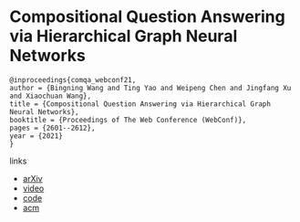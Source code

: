 # Compositional Question Answering via Hierarchical Graph Neural Networks

```
@inproceedings{comqa_webconf21,
author = {Bingning Wang and Ting Yao and Weipeng Chen and Jingfang Xu and Xiaochuan Wang},
title = {Compositional Question Answering via Hierarchical Graph Neural Networks},
booktitle = {Proceedings of The Web Conference (WebConf)},
pages = {2601--2612},
year = {2021}
}
```

links
- [arXiv](https://arxiv.org/abs/2101.06400)
- [video](https://www.youtube.com/watch?v=071-iQR3Pf0)
- [code](https://github.com/benywon/ComQA)
- [acm](https://dl.acm.org/doi/10.1145/3442381.3449993)